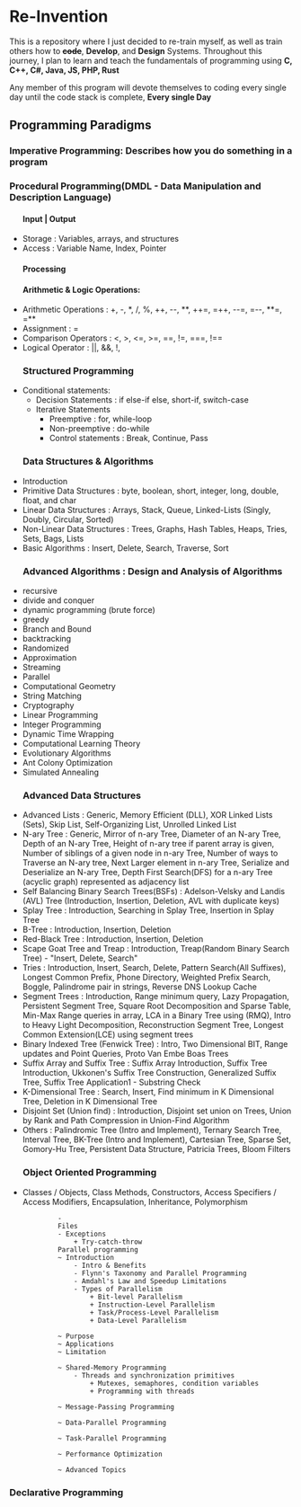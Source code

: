 <h1> Re-Invention </h1>
<p>This is a repository where I just decided to re-train myself, as well as train others how to <b><strike>code</strike></b>, <b>Develop</b>, and <b>Design</b> Systems. Throughout this journey, I plan to learn and teach the fundamentals of programming using <b>C, C++, C#, Java, JS, PHP, Rust</b></p>
<p>Any member of this program will devote themselves to coding every single day until the code stack is complete, <b>Every single Day</b></p>

<h2> Programming Paradigms </h2>
<h3> Imperative Programming: Describes how you do something in a program </h3>
<h3> Procedural Programming(DMDL - Data Manipulation and Description Language) </h3>
<ul>
    <h4> Input | Output </h4>
        <li> Storage : Variables, arrays, and structures </li>
        <li> Access :  Variable Name, Index, Pointer</li>
    <h4>Processing</h4>
    <h4>Arithmetic & Logic Operations: </h4>
    <li> Arithmetic Operations : +, -, *, /, %, ++, --, **, ++=, =++, --=, =--, **=, =** </li>
    <li> Assignment : = </li>
    <li> Comparison Operators : <, >, <=, >=, ==, !=, ===, !== </li>
    <li>Logical Operator : ||, &&, !, </li>
    <h3> Structured Programming </h3>
    <li>Conditional statements:
        <ul>
            <li> Decision Statements : if else-if else, short-if, switch-case</li>
            <li> Iterative Statements 
                <ul>
                    <li>Preemptive : for, while-loop</li>
                    <li>Non-preemptive : do-while</li>
                    <li>Control statements : Break, Continue, Pass</li>
                </ul>
            </li>
        </ul>
    </li>
    <h3>Data Structures & Algorithms</h3>
    <li> Introduction </li>
    <li>Primitive Data Structures : byte, boolean, short, integer, long, double, float, and char</li>
    <li>Linear Data Structures : Arrays, Stack, Queue, Linked-Lists (Singly, Doubly, Circular, Sorted)</li>
    <li>Non-Linear Data Structures : Trees, Graphs, Hash Tables, Heaps, Tries, Sets, Bags, Lists</li>
    <li>Basic Algorithms : Insert, Delete, Search, Traverse, Sort </li>
    <h3>Advanced Algorithms : Design and Analysis of Algorithms</h3>
    <li>recursive</li>
    <li>divide and conquer</li>
    <li>dynamic programming (brute force)</li>
    <li>greedy</li>
    <li>Branch and Bound</li>
    <li>backtracking</li>
    <li>Randomized</li>
    <li>Approximation</li>
    <li>Streaming</li>
    <li>Parallel</li>
    <li>Computational Geometry</li>
    <li>String Matching</li>
    <li>Cryptography</li>
    <li>Linear Programming</li>
    <li>Integer Programming</li>
    <li>Dynamic Time Wrapping</li>
    <li>Computational Learning Theory</li>
    <li>Evolutionary Algorithms</li>
    <li>Ant Colony Optimization</li>
    <li>Simulated Annealing</li>
    <h3>Advanced Data Structures</h3>
    <li>Advanced Lists : Generic, Memory Efficient (DLL), XOR Linked Lists (Sets), Skip List, Self-Organizing List, Unrolled Linked List</li>
    <li>N-ary Tree : Generic, Mirror of n-ary Tree, Diameter of an N-ary Tree, Depth of an N-ary Tree, Height of n-ary tree if parent array is given, Number of siblings of a given node in n-ary Tree, Number of ways to Traverse an N-ary tree, Next Larger element in n-ary Tree, Serialize and Deserialize an N-ary Tree, Depth First Search(DFS) for a n-ary Tree (acyclic graph) represented as adjacency list </li>
    <li>Self Balancing Binary Search Trees(BSFs) : Adelson-Velsky and Landis (AVL) Tree (Introduction, Insertion, Deletion, AVL with duplicate keys)</li>
    <li>Splay Tree : Introduction, Searching in Splay Tree, Insertion in Splay Tree</li>
    <li>B-Tree : Introduction, Insertion, Deletion</li>
    <li>Red-Black Tree : Introduction, Insertion, Deletion</li>
    <li>Scape Goat Tree and Treap : Introduction, Treap(Random Binary Search Tree) - "Insert, Delete, Search"</li>
    <li>Tries : Introduction, Insert, Search, Delete, Pattern Search(All Suffixes), Longest Common Prefix, Phone Directory, Weighted Prefix Search, Boggle, Palindrome pair in strings, Reverse DNS Lookup Cache</li>
    <li>Segment Trees : Introduction, Range minimum query, Lazy Propagation, Persistent Segment Tree, Square Root Decomposition and Sparse Table, Min-Max Range queries in array, LCA in a Binary Tree using (RMQ), Intro to Heavy Light Decomposition, Reconstruction Segment Tree, Longest Common Extension(LCE) using segment trees</li>
    <li>Binary Indexed Tree (Fenwick Tree) : Intro, Two Dimensional BIT, Range updates and Point Queries, Proto Van Embe Boas Trees</li>
    <li>Suffix Array and Suffix Tree : Suffix Array Introduction, Suffix Tree Introduction, Ukkonen's Suffix Tree Construction, Generalized Suffix Tree, Suffix Tree Application1 - Substring Check</li>
    <li>K-Dimensional Tree : Search, Insert, Find minimum in K Dimensional Tree, Deletion in K Dimensional Tree</li>
    <li>Disjoint Set (Union find) : Introduction, Disjoint set union on Trees, Union by Rank and Path Compression in Union-Find Algorithm</li>
    <li>Others : Palindromic Tree (Intro and Implement), Ternary Search Tree, Interval Tree, BK-Tree (Intro and Implement), Cartesian Tree, Sparse Set, Gomory-Hu Tree, Persistent Data Structure, Patricia Trees, Bloom Filters</li>
    <h3>Object Oriented Programming</h3>
    <li>Classes / Objects, Class Methods, Constructors, Access Specifiers / Access Modifiers, Encapsulation, Inheritance, Polymorphism</li>
</ul>
            
                - 
                Files
                - Exceptions
                    + Try-catch-throw
                Parallel programming
                ~ Introduction
                    - Intro & Benefits
                    - Flynn's Taxonomy and Parallel Programming
                    - Amdahl's Law and Speedup Limitations
                    - Types of Parallelism
                        + Bit-level Parallelism
                        + Instruction-Level Parallelism
                        + Task/Process-Level Parallelism
                        + Data-Level Parallelism
            
                ~ Purpose
                ~ Applications
                ~ Limitation
            
                ~ Shared-Memory Programming
                    - Threads and synchronization primitives
                        + Mutexes, semaphores, condition variables
                        + Programming with threads
            
                ~ Message-Passing Programming
            
                ~ Data-Parallel Programming
            
                ~ Task-Parallel Programming
            
                ~ Performance Optimization
            
                ~ Advanced Topics

### Declarative Programming

